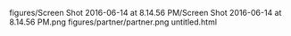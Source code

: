 figures/Screen Shot 2016-06-14 at 8.14.56 PM/Screen Shot 2016-06-14 at 8.14.56 PM.png
figures/partner/partner.png
untitled.html